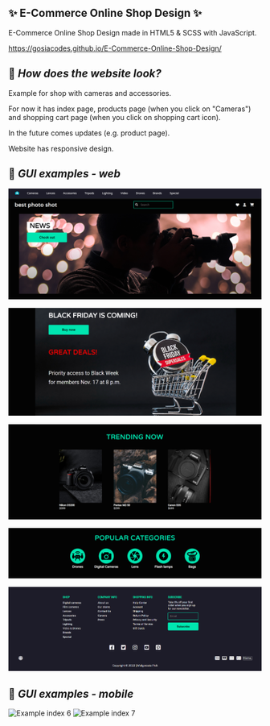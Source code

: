 ## ✨ E-Commerce Online Shop Design ✨

E-Commerce Online Shop Design made in HTML5 &amp; SCSS with JavaScript.

https://gosiacodes.github.io/E-Commerce-Online-Shop-Design/

## :pushpin: _How does the website look?_

Example for shop with cameras and accessories.

For now it has index page, products page (when you click on "Cameras") and shopping cart page (when you click on shopping cart icon).

In the future comes updates (e.g. product page).

Website has responsive design.

## :pushpin: _GUI examples - web_

![Example index 1](Online_Shop_1.png)

![Example index 2](Online_Shop_2.png)

![Example index 3](Online_Shop_3.png)

![Example index 4](Online_Shop_4.png)

![Example index 5](Online_Shop_5.png)

## :pushpin: _GUI examples - mobile_

<img src="/img/Online_Shop_6.png" width="300" height="auto" alt="Example index 6"/>

<img src="/img/Online_Shop_7.png" width="300" height="auto" alt="Example index 7"/>
